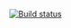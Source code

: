 [![Build status](https://ci.appveyor.com/api/projects/status/tuip4hopfavc5eau?svg=true)](https://ci.appveyor.com/project/Zipozz/selenide)
